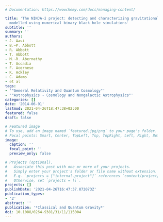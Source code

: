 ```yaml
---
# Documentation: https://wowchemy.com/docs/managing-content/

title: 'The NINJA-2 project: detecting and characterizing gravitational waveforms
  modelled using numerical binary black hole simulations'
subtitle: ''
summary: ''
authors:
- J. Aasi
- B.~P. Abbott
- R. Abbott
- T. Abbott
- M.~R. Abernathy
- T. Accadia
- F. Acernese
- K. Ackley
- C. Adams
- et al
tags:
- '"General Relativity and Quantum Cosmology"'
- '"Astrophysics - Cosmology and Nongalactic Astrophysics"'
categories: []
date: '2014-06-01'
lastmod: 2021-04-26T18:47:38+02:00
featured: false
draft: false

# Featured image
# To use, add an image named `featured.jpg/png` to your page's folder.
# Focal points: Smart, Center, TopLeft, Top, TopRight, Left, Right, BottomLeft, Bottom, BottomRight.
image:
  caption: ''
  focal_point: ''
  preview_only: false

# Projects (optional).
#   Associate this post with one or more of your projects.
#   Simply enter your project's folder or file name without extension.
#   E.g. `projects = ["internal-project"]` references `content/project/deep-learning/index.md`.
#   Otherwise, set `projects = []`.
projects: []
publishDate: '2021-04-26T16:47:37.872073Z'
publication_types:
- '2'
abstract: ''
publication: '*Classical and Quantum Gravity*'
doi: 10.1088/0264-9381/31/11/115004
---
```

